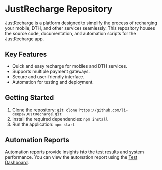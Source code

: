 <!DOCTYPE html>
<html lang="en">
<head>
    <meta charset="UTF-8">
    <meta name="viewport" content="width=device-width, initial-scale=1.0">
 
</head>
<body>

<h1> JustRecharge Repository</h1>

<p>JustRecharge is a platform designed to simplify the process of recharging your mobile, DTH, and other services seamlessly. This repository houses the source code, documentation, and automation scripts for the JustRecharge app.</p>

<h2>Key Features</h2>
<ul>
    <li>Quick and easy recharge for mobiles and DTH services.</li>
    <li>Supports multiple payment gateways.</li>
    <li>Secure and user-friendly interface.</li>
    <li>Automation for testing and deployment.</li>
</ul>

<h2>Getting Started</h2>
<ol>
    <li>Clone the repository: <code>git clone https://github.com/li-deepa/JustRecharge.git</code></li>
    <li>Install the required dependencies: <code>npm install</code></li>
    <li>Run the application: <code>npm start</code></li>
</ol>

<h2>Automation Reports</h2>
<p>Automation reports provide insights into the test results and system performance. You can view the automation report using the <a href="test_dashboard.html">Test Dashboard</a>.</p>



</body>
</html>
